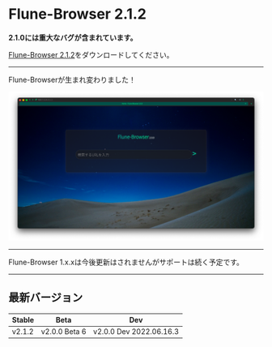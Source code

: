 # Flune-Browser 2.1.2
**2.1.0には重大なバグが含まれています。**

[Flune-Browser 2.1.2](https://github.com/mf-3d/flune-browser/releases/v2.1.1)をダウンロードしてください。

---

Flune-Browserが生まれ変わりました！

![](./other_data/screenshot-2.0.0.png)


---

Flune-Browser 1.x.xは今後更新はされませんがサポートは続く予定です。

---

## 最新バージョン
|Stable|     Beta    |          Dev          |
|------|-------------|-----------------------|
|v2.1.2|v2.0.0 Beta 6|v2.0.0 Dev 2022.06.16.3|
